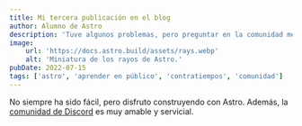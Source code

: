 ```yaml
---
title: Mi tercera publicación en el blog
author: Alumno de Astro
description: 'Tuve algunos problemas, pero preguntar en la comunidad me ayudó mucho.'
image:
    url: 'https://docs.astro.build/assets/rays.webp'
    alt: 'Miniatura de los rayos de Astro.'
pubDate: 2022-07-15
tags: ['astro', 'aprender en público', 'contratiempos', 'comunidad']
---
```


No siempre ha sido fácil, pero disfruto construyendo con Astro. Además, la [comunidad de Discord](https://astro.build/chat) es muy amable y servicial.
